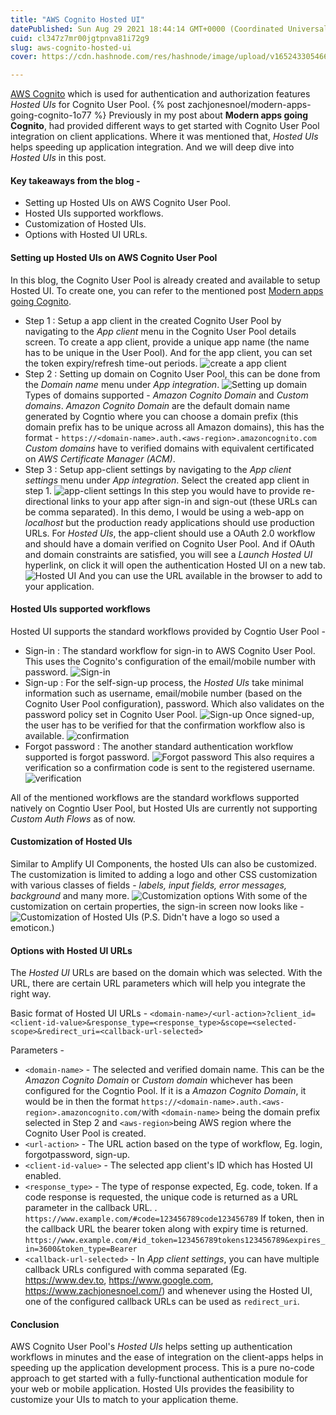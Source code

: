 ```yaml
---
title: "AWS Cognito Hosted UI"
datePublished: Sun Aug 29 2021 18:44:14 GMT+0000 (Coordinated Universal Time)
cuid: cl347z7mr00jgtpnva81i72g9
slug: aws-cognito-hosted-ui
cover: https://cdn.hashnode.com/res/hashnode/image/upload/v1652433054662/1TnsY9yrl.jpeg

---
```


[AWS Cognito](https://aws.amazon.com/cognito/) which is used for authentication and authorization features *Hosted UIs* for Cognito User Pool. 
{% post zachjonesnoel/modern-apps-going-cognito-1o77 %}
Previously in my post about **Modern apps going Cognito**, had provided different ways to get started with Cognito User Pool integration on client applications. Where it was mentioned that, *Hosted UIs* helps speeding up application integration. And we will deep dive into *Hosted UIs* in this post.

#### Key takeaways from the blog - 
+ Setting up Hosted UIs on AWS Cognito User Pool.
+ Hosted UIs supported workflows.
+ Customization of Hosted UIs.
+ Options with Hosted UI URLs.

#### Setting up Hosted UIs on AWS Cognito User Pool
In this blog, the Cognito User Pool is already created and available to setup Hosted UI. To create one, you can refer to the mentioned post [Modern apps going Cognito](https://dev.to/zachjonesnoel/modern-apps-going-cognito-1o77).
+ Step 1 : Setup a app client in the created Cognito User Pool by navigating to the *App client* menu in the Cognito User Pool details screen. To create a app client, provide a unique app name (the name has to be unique in the User Pool). And for the app client, you can set the token expiry/refresh time-out periods. 
![create a app client](https://cdn.hashnode.com/res/hashnode/image/upload/v1652433038503/QgPZzbdYfI.png)
+ Step 2 : Setting up domain on Cognito User Pool, this can be done from the *Domain name* menu under *App integration*. 
![Setting up domain](https://cdn.hashnode.com/res/hashnode/image/upload/v1652433040112/KYxWZU33u.png)
Types of domains supported - *Amazon Cognito Domain* and *Custom domains*. *Amazon Cognito Domain* are the default domain name generated by Cogntio where you can choose a domain prefix (this domain prefix has to be unique across all Amazon domains), this has the format - `https://<domain-name>.auth.<aws-region>.amazoncognito.com` *Custom domains* have to verified domains with equivalent certificated on *AWS Certificate Manager (ACM)*.
+ Step 3 : Setup app-client settings by navigating to the *App client settings* menu under *App integration*. Select the created app client in step 1. 
![app-client settings](https://cdn.hashnode.com/res/hashnode/image/upload/v1652433041687/AXxq1_suY.png)
In this step you would have to provide re-directional links to your app after sign-in and sign-out (these URLs can be comma separated). In this demo, I would be using a web-app on *localhost* but the production ready applications should use production URLs. For *Hosted UIs*, the app-client should use a OAuth 2.0 workflow and should have a domain verified on Cognito User Pool. And if OAuth and domain constraints are satisfied, you will see a *Launch Hosted UI* hyperlink, on click it will open the authentication Hosted UI on a new tab. 
![Hosted UI](https://cdn.hashnode.com/res/hashnode/image/upload/v1652433043309/tLHq126xa.png)
And you can use the URL available in the browser to add to your application.

#### Hosted UIs supported workflows
Hosted UI supports the standard workflows provided by Cogntio User Pool - 
+ Sign-in : The standard workflow for sign-in to AWS Cognito User Pool. This uses the Cognito's configuration of the email/mobile number with password. 
![Sign-in](https://cdn.hashnode.com/res/hashnode/image/upload/v1652433044683/pd9SG7wFL.png)
+ Sign-up : For the self-sign-up process, the *Hosted UIs* take minimal information such as username, email/mobile number (based on the Cognito User Pool configuration), password. Which also validates on the password policy set in Cognito User Pool.
![Sign-up](https://cdn.hashnode.com/res/hashnode/image/upload/v1652433046130/8yCKNmRTw.png)
Once signed-up, the user has to be verified for that the confirmation workflow also is available. 
![confirmation ](https://cdn.hashnode.com/res/hashnode/image/upload/v1652433047594/UjT7Gxpr8.png)
+ Forgot password : The another standard authentication workflow supported is forgot password.
![Forgot password](https://cdn.hashnode.com/res/hashnode/image/upload/v1652433048950/y57s7jjes.png)
This also requires a verification so a confirmation code is sent to the registered username.
![verification ](https://cdn.hashnode.com/res/hashnode/image/upload/v1652433050385/PuhxwShl4n.png)

All of the mentioned workflows are the standard workflows supported natively on Cogntio User Pool, but Hosted UIs are currently not supporting *Custom Auth Flows* as of now.

#### Customization of Hosted UIs
Similar to Amplify UI Components, the hosted UIs can also be customized. The customization is limited to adding a logo and other CSS customization with various classes of fields - *labels, input fields, error messages, background* and many more.
![Customization options](https://cdn.hashnode.com/res/hashnode/image/upload/v1652433051767/2C0Ry8D2x.png)
With some of the customization on certain properties, the sign-in screen now looks like - 
![Customization of Hosted UIs](https://cdn.hashnode.com/res/hashnode/image/upload/v1652433053340/p9SrzS4M8d.png)
(P.S. Didn't have a logo so used a emoticon.)

#### Options with Hosted UI URLs
The *Hosted UI* URLs are based on the domain which was selected. With the URL, there are certain URL parameters which will help you integrate the right way. 

Basic format of Hosted UI URLs - `<domain-name>/<url-action>?client_id=<client-id-value>&response_type=<response_type>&scope=<selected-scope>&redirect_uri=<callback-url-selected>`

Parameters - 
+ `<domain-name>` - The selected and verified domain name. This can be the *Amazon Cognito Domain* or *Custom domain* whichever has been configured for the Cogntio Pool. 
If it is a *Amazon Cognito Domain*, it would be in then the format `https://<domain-name>.auth.<aws-region>.amazoncognito.com/`with `<domain-name>` being the domain prefix selected in Step 2 and `<aws-region>`being AWS region where the Cognito User Pool is created.
+ `<url-action>` - The URL action based on the type of workflow, Eg. login, forgotpassword, sign-up.
+ `<client-id-value>` - The selected app client's ID which has Hosted UI enabled.
+ `<response_type>` - The type of response expected, Eg. code, token. If a code response is requested, the unique code is returned as a URL parameter in the callback URL. .
`https://www.example.com/#code=123456789code123456789`
If token, then in the callback URL the bearer token along with expiry time is returned.
`https://www.example.com/#id_token=123456789tokens123456789&expires_in=3600&token_type=Bearer`
+ `<callback-url-selected>` - In *App client settings*, you can have multiple callback URLs configured with comma separated (Eg. https://www.dev.to, https://www.google.com, https://www.zachjonesnoel.com/) and whenever using the Hosted UI, one of the configured callback URLs can be used as `redirect_uri`.

#### Conclusion
AWS Cognito User Pool's *Hosted UIs* helps setting up authentication workflows in minutes and the ease of integration on the client-apps helps in speeding up the application development process. This is a pure no-code approach to get started with a fully-functional authentication module for your web or mobile application. Hosted UIs provides the feasibility to customize your UIs to match to your application theme. 